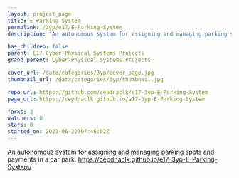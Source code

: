 ```yaml
---
layout: project_page
title: E Parking System
permalink: /3yp/e17/E-Parking-System
description: "An autonomous system for assigning and managing parking spots and payments in a car park. https://cepdnaclk.github.io/e17-3yp-E-Parking-System/"

has_children: false
parent: E17 Cyber-Physical Systems Projects
grand_parent: Cyber-Physical Systems Projects

cover_url: /data/categories/3yp/cover_page.jpg
thumbnail_url: /data/categories/3yp/thumbnail.jpg

repo_url: https://github.com/cepdnaclk/e17-3yp-E-Parking-System
page_url: https://cepdnaclk.github.io/e17-3yp-E-Parking-System

forks: 3
watchers: 0
stars: 0
started_on: 2021-06-22T07:46:02Z
---
```

An autonomous system for assigning and managing parking spots and payments in a car park. https://cepdnaclk.github.io/e17-3yp-E-Parking-System/

